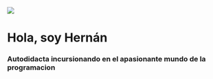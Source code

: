 <div id="header align="center">
  <img src="https://lh3.googleusercontent.com/pw/AJFCJaVBjskFBVc-IU8ydHc1-aFSvX9w-z5GFizMKLzf5PKAr_k42Rchmvp1gIc3C9bJE66GwsZCD--VL4edIgFSuAcA7vArwU3ExM3GAoZOh3OqFtS_f1ls947jSpP3jk8V5whNVPz3nH0oy8SvQrSaymXzF9yfiTGx-Za9i7XRQEPYWqsNXmPQAEWwXB7QXzf3Zr3XvOMqEJuDIxiat_6O5jEJFuNreTfJcvmzQ5v4jufScyOZ88Xzr6TywxPdceU0GaV6o-dP_id18rBbDBsjXxcAhTQ1RJK-6qqK_g87fXgfSnRgQXSNtbov38jtsl5WD0wc0U_oEMoQdjSDIdlke1Epz4fH3DlcADzb6Z70w3l5DgnFoeQVajUSkYK6yYJzQ6bBYe3PYbSqMqqAq9fKym1Bucs6VbubFuiM0eAJcdiEDytWqOQaCWMS97-WJvibzAu2Lq_Eo2nsgYAc5nIUYi9lxVGMStQ7sPaPfo6_zWdZBAuGBkup_a-MzUDwXkdKLjs3m9bX4tYDK6ZedVuI4018U3ZJl0dGCXkzIo0QN0wbawv2usbklcRVEm75Ss5JUD4WLKbIWpkhboAN7h182jPPzi8dcG1W159FknXBvmja8KjeejjszgdyX87kSSpERUqFgtk1tIiT5qWm9YO5EUnN5CxP3YqUU4BlfyMmrhCDl15a4lYystTR_ORwsdEkdwtVBNF8nGtqXFVjT2UYU95sHGZsiYhDAwaUd3Q2Y7BgLVwZBu1f463d_uKJi4WKVMbqSwF3TRwilpbvHpFeW7dZXCXCQwMU_j8NIkeWtmXQdD35ACEQMleQta8Tn1NnjrIYNroAarOQPEGUhlyuAPl4SEid-aNA-7uQKOtEQW3jlAZAarVBDdvgw4nsykCzbbzd5X96SQ_7HXNVoyLPNyQ=w433-h577-s-no?authuser=0" width="" />
  <h1> Hola, soy Hernán</h1>
  <h3> Autodidacta incursionando en el apasionante mundo de la programacion</h3>
</div>
